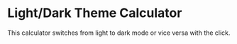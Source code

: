 # Light/Dark Theme Calculator

This calculator switches from light to dark mode or vice versa with the click.
